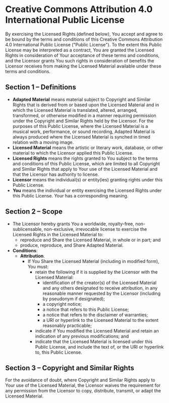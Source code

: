 # Creative Commons Attribution 4.0 International Public License

By exercising the Licensed Rights (defined below), You accept and agree to be bound by the terms and conditions of this Creative Commons Attribution 4.0 International Public License ("Public License"). To the extent this Public License may be interpreted as a contract, You are granted the Licensed Rights in consideration of Your acceptance of these terms and conditions, and the Licensor grants You such rights in consideration of benefits the Licensor receives from making the Licensed Material available under these terms and conditions.

## Section 1 – Definitions

- **Adapted Material** means material subject to Copyright and Similar Rights that is derived from or based upon the Licensed Material and in which the Licensed Material is translated, altered, arranged, transformed, or otherwise modified in a manner requiring permission under the Copyright and Similar Rights held by the Licensor. For the purposes of this Public License, where the Licensed Material is a musical work, performance, or sound recording, Adapted Material is always produced where the Licensed Material is synched in timed relation with a moving image.
- **Licensed Material** means the artistic or literary work, database, or other material to which the Licensor applied this Public License.
- **Licensed Rights** means the rights granted to You subject to the terms and conditions of this Public License, which are limited to all Copyright and Similar Rights that apply to Your use of the Licensed Material and that the Licensor has authority to license.
- **Licensor** means the individual(s) or entity(ies) granting rights under this Public License.
- **You** means the individual or entity exercising the Licensed Rights under this Public License. Your has a corresponding meaning.

## Section 2 – Scope

- The Licensor hereby grants You a worldwide, royalty-free, non-sublicensable, non-exclusive, irrevocable license to exercise the Licensed Rights in the Licensed Material to:
  - reproduce and Share the Licensed Material, in whole or in part; and
  - produce, reproduce, and Share Adapted Material.
- **Conditions**:
  - **Attribution**.
    - If You Share the Licensed Material (including in modified form), You must:
      - retain the following if it is supplied by the Licensor with the Licensed Material:
        - identification of the creator(s) of the Licensed Material and any others designated to receive attribution, in any reasonable manner requested by the Licensor (including by pseudonym if designated);
        - a copyright notice;
        - a notice that refers to this Public License;
        - a notice that refers to the disclaimer of warranties;
        - a URI or hyperlink to the Licensed Material to the extent reasonably practicable;
      - indicate if You modified the Licensed Material and retain an indication of any previous modifications; and
      - indicate that the Licensed Material is licensed under this Public License, and include the text of, or the URI or hyperlink to, this Public License.

## Section 3 – Copyright and Similar Rights

For the avoidance of doubt, where Copyright and Similar Rights apply to Your use of the Licensed Material, the Licensor waives the requirement for any permission from the Licensor to copy, distribute, transmit, or adapt the Licensed Material.
